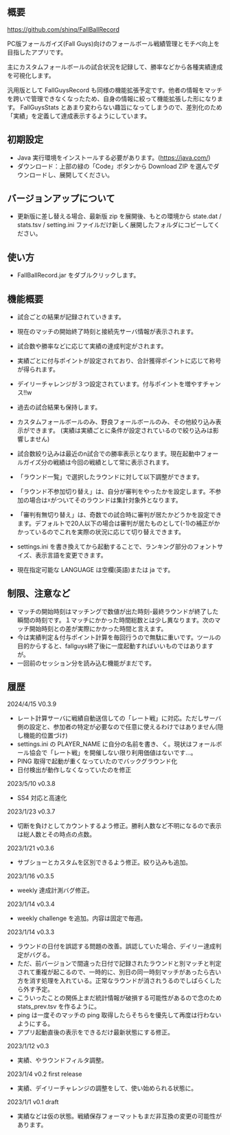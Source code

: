﻿## 概要
https://github.com/shinq/FallBallRecord

PC版フォールガイズ(Fall Guys)向けのフォールボール戦績管理とモチベ向上を目指したアプリです。

主にカスタムフォールボールの試合状況を記録して、勝率などから各種実績達成を可視化します。

汎用版として FallGuysRecord も同様の機能拡張予定です。他者の情報をマッチを跨いで管理できなくなったため、自身の情報に絞って機能拡張した形になります。
FallGuysStats とあまり変わらない趣旨になってしまうので、差別化のため「実績」を定義して達成表示するようにしています。

## 初期設定
* Java 実行環境をインストールする必要があります。(https://java.com/)
* ダウンロード：上部の緑の「Code」ボタンから Download ZIP を選んでダウンロードし、展開してください。

## バージョンアップについて
* 更新版に差し替える場合、最新版 zip を展開後、もとの環境から state.dat / stats.tsv / setting.ini ファイルだけ新しく展開したフォルダにコピーしてください。

## 使い方
* FallBallRecord.jar をダブルクリックします。

## 機能概要
* 試合ごとの結果が記録されていきます。
* 現在のマッチの開始終了時刻と接続先サーバ情報が表示されます。
* 試合数や勝率などに応じて実績の達成判定がされます。
 * 実績ごとに付与ポイントが設定されており、合計獲得ポイントに応じて称号が得られます。
* デイリーチャレンジが３つ設定されています。付与ポイントを増やすチャンス!!w

* 過去の試合結果も保持します。
* カスタムフォールボールのみ、野良フォールボールのみ、その他絞り込み表示ができます。
  (実績は実績ごとに条件が設定されているので絞り込みは影響しません)
* 試合数絞り込みは最近のn試合での勝率表示となります。現在起動中フォールガイズ分の戦績は今回の戦績として常に表示されます。

* 「ラウンド一覧」で選択したラウンドに対して以下調整ができます。
 * 「ラウンド不参加切り替え」は、自分が審判をやったかを設定します。不参加の場合は☓がついてそのラウンドは集計対象外となります。
 * 「審判有無切り替え」は、奇数での試合時に審判が居たかどうかを設定できます。デフォルトで20人以下の場合は審判が居たものとして(-1)の補正がかかっているのでこれを実際の状況に応じて切り替えできます。

* settings.ini を書き換えてから起動することで、ランキング部分のフォントサイズ、表示言語を変更できます。
 * 現在指定可能な LANGUAGE は空欄(英語)または ja です。

## 制限、注意など
* マッチの開始時刻はマッチングで数値が出た時刻-最終ラウンドが終了した瞬間の時刻です。１マッチにかかった時間総数とは少し異なります。次のマッチ開始時刻との差が実際にかかった時間と言えます。
* 今は実績判定＆付与ポイント計算を毎回行うので無駄に重いです。ツールの目的からすると、fallguys終了後に一度起動すればいいものではありますが。
* 一回前のセッション分を読み込む機能がまだです。

## 履歴
2024/4/15 V0.3.9
* レート計算サーバに戦績自動送信しての「レート戦」に対応。ただしサーバ側の設定と、参加者の特定が必要なので任意に使えるわけではありません(隠し機能的位置づけ)
 * settings.ini の PLAYER_NAME に自分の名前を書き、く。現状はフォールボール協会で「レート戦」を開催しない限り利用価値はないです…。
* PING 取得で起動が重くなっていたのでバックグラウンド化
* 日付検出が動作しなくなっていたのを修正


2023/5/10 v0.3.8
* SS4 対応と高速化

2023/1/23 v0.3.7
* 切断を負けとしてカウントするよう修正。勝利人数など不明になるので表示は総人数とその時点の点数。

2023/1/21 v0.3.6
* サブショーとカスタムを区別できるよう修正。絞り込みも追加。

2023/1/16 v0.3.5
* weekly 達成計測バグ修正。

2023/1/14 v0.3.4
* weekly challenge を追加。内容は固定で毎週。

2023/1/14 v0.3.3
* ラウンドの日付を誤認する問題の改善。誤認していた場合、デイリー達成判定がバグる。
* ただ、前バージョンで間違った日付で記録されたラウンドと別マッチと判定されて重複が起こるので、一時的に、別日の同一時刻マッチがあったら古い方を消す処理を入れている。正常なラウンドが消されうるのでしばらくしたら外す予定。
* こういったことの関係上まだ統計情報が破損する可能性があるので念のため stats_prev.tsv を作るように。
* ping は一度そのマッチの ping 取得したらそちらを優先して再度は行わないようにする。
* アプリ起動直後の表示をできるだけ最新状態にする修正。

2023/1/12 v0.3
* 実績、やラウンドフィルタ調整。

2023/1/4 v0.2 first release
* 実績、デイリーチャレンジの調整をして、使い始められる状態に。

2023/1/1 v0.1 draft
* 実績などは仮の状態。戦績保存フォーマットもまだ非互換の変更の可能性があります。
